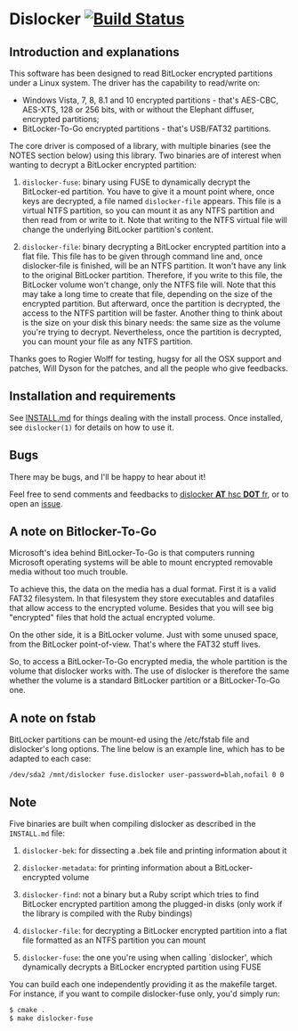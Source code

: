 # Dislocker [![Build Status](https://travis-ci.org/Aorimn/dislocker.svg?branch=develop)](https://travis-ci.org/Aorimn/dislocker)

## Introduction and explanations


This software has been designed to read BitLocker encrypted partitions under a
Linux system. The driver has the capability to read/write on:
 - Windows Vista, 7, 8, 8.1 and 10 encrypted partitions - that's AES-CBC,
   AES-XTS, 128 or 256 bits, with or without the Elephant diffuser, encrypted
   partitions;
 - BitLocker-To-Go encrypted partitions - that's USB/FAT32 partitions.

The core driver is composed of a library, with multiple binaries (see the NOTES
section below) using this library. Two binaries are of interest when wanting to
decrypt a BitLocker encrypted partition:

1. `dislocker-fuse`: binary using FUSE to dynamically decrypt the BitLocker-ed
partition. You have to give it a mount point where, once keys are decrypted, a
file named `dislocker-file` appears. This file is a virtual NTFS partition, so
you can mount it as any NTFS partition and then read from or write to it. Note
that writing to the NTFS virtual file will change the underlying BitLocker
partition's content.

2. `dislocker-file`: binary decrypting a BitLocker encrypted partition into a flat
file. This file has to be given through command line and, once dislocker-file is
finished, will be an NTFS partition. It won't have any link to the original
BitLocker partition. Therefore, if you write to this file, the BitLocker volume
won't change, only the NTFS file will. Note that this may take a long time to
create that file, depending on the size of the encrypted partition. But
afterward, once the partition is decrypted, the access to the NTFS partition
will be faster. Another thing to think about is the size on your disk this
binary needs: the same size as the volume you're trying to decrypt.
Nevertheless, once the partition is decrypted, you can mount your file as any
NTFS partition.


Thanks goes to Rogier Wolff for testing, hugsy for all the OSX support and
patches, Will Dyson for the patches, and all the people who give feedbacks.



## Installation and requirements

See [INSTALL.md](INSTALL.md) for things dealing with the install process.
Once installed, see `dislocker(1)` for details on how to use it.



## Bugs

There may be bugs, and I'll be happy to hear about it!

Feel free to send comments and feedbacks to [dislocker __AT__ hsc __DOT__ fr](),
or to open an [issue](https://github.com/Aorimn/dislocker/issues).



## A note on Bitlocker-To-Go

Microsoft's idea behind BitLocker-To-Go is that computers running Microsoft
operating systems will be able to mount encrypted removable media without too
much trouble.

To achieve this, the data on the media has a dual format. First it is
a valid FAT32 filesystem. In that filesystem they store executables and
datafiles that allow access to the encrypted volume. Besides that you
will see big "encrypted" files that hold the actual encrypted volume.

On the other side, it is a BitLocker volume. Just with some unused space, from
the BitLocker point-of-view. That's where the FAT32 stuff lives.

So, to access a  BitLocker-To-Go encrypted media, the whole partition is the
volume that dislocker works with. The use of dislocker is therefore the same
whether the volume is a standard BitLocker partition or a BitLocker-To-Go one.



## A note on fstab

BitLocker partitions can be mount-ed using the /etc/fstab file and dislocker's
long options.
The line below is an example line, which has to be adapted to each case:
```
/dev/sda2 /mnt/dislocker fuse.dislocker user-password=blah,nofail 0 0
```



## Note

Five binaries are built when compiling dislocker as described in the `INSTALL.md`
file:

1. `dislocker-bek`: for dissecting a .bek file and printing information about it

2. `dislocker-metadata`: for printing information about a BitLocker-encrypted volume

3. `dislocker-find`: not a binary but a Ruby script which tries to find BitLocker
  encrypted partition among the plugged-in disks (only work if the library is
  compiled with the Ruby bindings)

4. `dislocker-file`: for decrypting a BitLocker encrypted partition into a flat file
formatted as an NTFS partition you can mount

5. `dislocker-fuse`: the one you're using when calling `dislocker',
which dynamically decrypts a BitLocker encrypted partition using FUSE

You can build each one independently providing it as the makefile target. For
instance, if you want to compile dislocker-fuse only, you'd simply run:
```bash
$ cmake .
$ make dislocker-fuse
```
